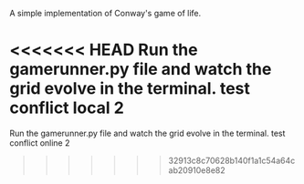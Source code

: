 
A simple implementation of Conway's game of life.

<<<<<<< HEAD
Run the gamerunner.py file and watch the grid evolve in the terminal. test conflict local 2
=======
Run the gamerunner.py file and watch the grid evolve in the terminal. test conflict online 2
>>>>>>> 32913c8c70628b140f1a1c54a64cab20910e8e82
